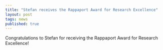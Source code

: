 ```yaml
---
title: "Stefan receives the Rappaport Award for Research Excellence"
layout: post
tags: news
published: true
---
```


Congratulations to Stefan for receiving the Rappaport Award for Research Excellence!